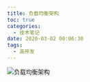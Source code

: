 ```yaml
---
title: 负载均衡架构
toc: true
categories:
  - 技术笔记
date: 2020-03-02 00:06:30
tags:
  - 高并发
---
```


![负载均衡架构](https://casparthh.github.io/2020/03/02/loadbalance/loadbalance.png)
